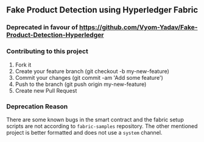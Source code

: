 ## Fake Product Detection using Hyperledger Fabric

### Deprecated in favour of https://github.com/Vyom-Yadav/Fake-Product-Detection-Hyperledger

### Contributing to this project
1. Fork it
2. Create your feature branch (git checkout -b my-new-feature)
3. Commit your changes (git commit -am 'Add some feature')
4. Push to the branch (git push origin my-new-feature)
5. Create new Pull Request

### Deprecation Reason

There are some known bugs in the smart contract and the fabric setup scripts are not according to `fabric-samples` repository. The other mentioned project is better formatted and does not use a `system` channel. 